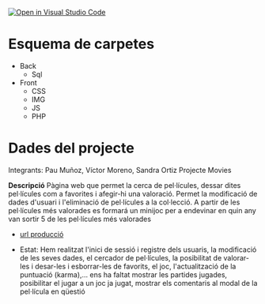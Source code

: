 [![Open in Visual Studio Code](https://classroom.github.com/assets/open-in-vscode-f059dc9a6f8d3a56e377f745f24479a46679e63a5d9fe6f495e02850cd0d8118.svg)](https://classroom.github.com/online_ide?assignment_repo_id=6494318&assignment_repo_type=AssignmentRepo)

# Esquema de carpetes
* Back
    * Sql
* Front
    * CSS
    * IMG
    * JS
    * PHP

# Dades del projecte
   Integrants: Pau Muñoz, Víctor Moreno, Sandra Ortiz
   Projecte Movies
   
 **Descripció**
Pàgina web que permet la cerca de pel·lícules, dessar dites pel·lícules com a favorites i afegir-hi una valoració. Permet la modificació de dades d'usuari i l'eliminació de pel·lícules a la col·lecció. A partir de les pel·lícules més valorades es formará un minijoc per a endevinar en quin any van sortir 5 de les pel·lícules més valorades

 * [url producció](http://moviequiz1.alumnes.inspedralbes.cat)
 
 * Estat: Hem realitzat l'inici de sessió i registre dels usuaris, la modificació de les seves dades, el cercador de pel·lícules, la posibilitat de valorar-les i desar-les i esborrar-les de favorits, el joc, l'actualització de la puntuació (karma),... ens ha faltat mostrar les partides jugades, posibilitar el jugar a un joc ja jugat, mostrar els comentaris al modal de la pel·lícula en qüestió
